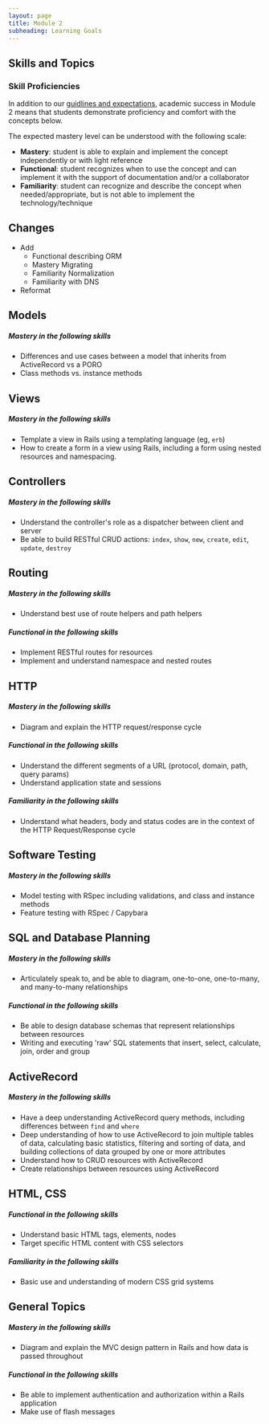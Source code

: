 ```yaml
---
layout: page
title: Module 2
subheading: Learning Goals
---
```


## Skills and Topics

### Skill Proficiencies

In addition to our [guidlines and expectations](./guidelines_and_expectations), academic success in Module 2 means that students demonstrate proficiency and comfort with the concepts below.

The expected mastery level can be understood with the following scale:

* **Mastery**: student is able to explain and implement the concept independently or with light reference
* **Functional**: student recognizes when to use the concept and can implement it with the support of documentation and/or a collaborator
* **Familiarity**: student can recognize and describe the concept when needed/appropriate, but is not able to implement the technology/technique

## Changes

* Add
  * Functional describing ORM
  * Mastery Migrating
  * Familiarity Normalization
  * Familiarity with DNS
* Reformat

## Models

##### Mastery in the following skills

- Differences and use cases between a model that inherits from ActiveRecord vs a PORO
- Class methods vs. instance methods

## Views

##### Mastery in the following skills

- Template a view in Rails using a templating language (eg, `erb`)
- How to create a form in a view using Rails, including a form using nested resources and namespacing.

## Controllers

##### Mastery in the following skills

- Understand the controller's role as a dispatcher between client and server
- Be able to build RESTful CRUD actions: `index`, `show`, `new`, `create`, `edit`, `update`, `destroy`


## Routing

##### Mastery in the following skills

- Understand best use of route helpers and path helpers

##### Functional in the following skills

- Implement RESTful routes for resources
- Implement and understand namespace and nested routes


## HTTP

##### Mastery in the following skills

- Diagram and explain the HTTP request/response cycle

##### Functional in the following skills

- Understand the different segments of a URL (protocol, domain, path, query params)
- Understand application state and sessions

##### Familiarity in the following skills

- Understand what headers, body and status codes are in the context of the HTTP Request/Response cycle


## Software Testing

##### Mastery in the following skills

- Model testing with RSpec including validations, and class and instance methods
- Feature testing with RSpec / Capybara


## SQL and Database Planning

##### Mastery in the following skills

- Articulately speak to, and be able to diagram, one-to-one, one-to-many, and many-to-many relationships

##### Functional in the following skills

- Be able to design database schemas that represent relationships between resources
- Writing and executing 'raw' SQL statements that insert, select, calculate, join, order and group


## ActiveRecord

##### Mastery in the following skills

- Have a deep understanding ActiveRecord query methods, including differences between `find` and `where`
- Deep understanding of how to use ActiveRecord to join multiple tables of data, calculating basic statistics, filtering and sorting of data, and building collections of data grouped by one or more attributes
- Understand how to CRUD resources with ActiveRecord
- Create relationships between resources using ActiveRecord


## HTML, CSS

##### Functional in the following skills

- Understand basic HTML tags, elements, nodes
- Target specific HTML content with CSS selectors

##### Familiarity in the following skills

- Basic use and understanding of modern CSS grid systems


## General Topics

##### Mastery in the following skills

- Diagram and explain the MVC design pattern in Rails and how data is passed throughout

##### Functional in the following skills

- Be able to implement authentication and authorization within a Rails application
- Make use of flash messages

